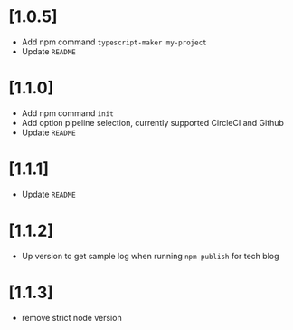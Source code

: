 # [1.0.5]

- Add npm command `typescript-maker my-project`
- Update `README`

# [1.1.0]

- Add npm command `init`
- Add option pipeline selection, currently supported CircleCI and Github
- Update `README`

# [1.1.1]

- Update `README`

# [1.1.2]

- Up version to get sample log when running `npm publish` for tech blog

# [1.1.3]

- remove strict node version
